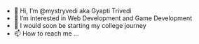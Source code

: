 - 👋 Hi, I’m @mystryvedi aka Gyapti Trivedi 
- 👀 I’m interested in Web Development and Game Development
- 🌱 I would soon be starting my college journey 
- 📫 How to reach me ...

<!---


mystryvedi/mystryvedi is a ✨ special ✨ repository because its `README.md` (this file) appears on your GitHub profile.
You can click the Preview link to take a look at your changes.
--->
